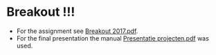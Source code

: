 # Breakout !!!

* For the assignment see [Breakout 2017.pdf](https://github.com/StaelensJarne/Breakout/blob/master/Breakout%202017.pdf).
* For the final presentation the manual [Presentatie projecten.pdf](https://github.com/StaelensJarne/Breakout/blob/master/Presentatie%20projecten.pdf) was used.

